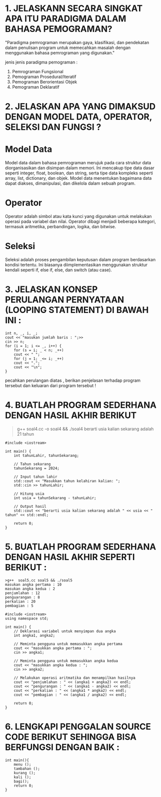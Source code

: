 # 1.   JELASKANN SECARA SINGKAT APA ITU PARADIGMA DALAM BAHASA PEMOGRAMAN?
"Paradigma pemrograman merupakan gaya, klasifikasi, dan pendekatan dalam penulisan program untuk memecahkan masalah dengan menggunakan bahasa pemrograman yang digunakan."

jenis jenis paradigma pemograman :

1. Pemrograman Fungsional
2. Pemograman Prosedural/Iteratif
3. Pemograman Berorientasi Objek
4. Pemograman Deklaratif


# 2. JELASKAN APA YANG DIMAKSUD DENGAN MODEL DATA, OPERATOR, SELEKSI DAN FUNGSI ?
# Model Data
Model data dalam bahasa pemrograman merujuk pada cara struktur data diorganisasikan dan disimpan dalam memori. Ini mencakup tipe data dasar seperti integer, float, boolean, dan string, serta tipe data kompleks seperti array, list, dictionary, dan objek. Model data menentukan bagaimana data dapat diakses, dimanipulasi, dan dikelola dalam sebuah program.
# Operator
Operator adalah simbol atau kata kunci yang digunakan untuk melakukan operasi pada variabel dan nilai. Operator dibagi menjadi beberapa kategori, termasuk aritmetika, perbandingan, logika, dan bitwise.
# Seleksi
Seleksi adalah proses pengambilan keputusan dalam program berdasarkan kondisi tertentu. Ini biasanya diimplementasikan menggunakan struktur kendali seperti if, else if, else, dan switch (atau case).
# 3. JELASKAN KONSEP PERULANGAN PERNYATAAN (LOOPING STATEMENT) DI BAWAH INI :
``` 
int n, _, i, _;
cout << "masukan jumlah baris : ";>>
cin >> n;
for (i = 1; i <= _, i++) {
    for (s = i; _ < n; _++)
    cout << " ";
    for (j = 1; _<= i; _++)
    cout << ".";
    cout << "\n";
}
```

pecahkan perulangan diatas , berikan penjelasan terhadap program tersebut dan keluaran dari program tersebut !

# 4. BUATLAH PROGRAM SEDERHANA DENGAN HASIL AKHIR BERIKUT
>g++ soal4.cc -o soal4 && ./soal4
berarti usia kalian sekarang adalah 21 tahun
```
#include <iostream>

int main() {
    int tahunLahir, tahunSekarang;
    
    // Tahun sekarang
    tahunSekarang = 2024;
    
    // Input tahun lahir
    std::cout << "Masukkan tahun kelahiran kalian: ";
    std::cin >> tahunLahir;
    
    // Hitung usia
    int usia = tahunSekarang - tahunLahir;
    
    // Output hasil
    std::cout << "berarti usia kalian sekarang adalah " << usia << " tahun" << std::endl;
    
    return 0;
}
```
# 5. BUATLAH PROGRAM SEDERHANA DENGAN HASIL AKHIR SEPERTI BERIKUT :
```
>g++  soal5.cc soal5 && ./soal5
masukan angka pertama : 10
masukan angka kedua : 2
penjumlahan : 12
penguarangan : 8
perkalian : 20
pembagian : 5
```

```
#include <iostream>
using namespace std;

int main() {
    // Deklarasi variabel untuk menyimpan dua angka
    int angka1, angka2;

    // Meminta pengguna untuk memasukkan angka pertama
    cout << "masukkan angka pertama : ";
    cin >> angka1;

    // Meminta pengguna untuk memasukkan angka kedua
    cout << "masukkan angka kedua : ";
    cin >> angka2;

    // Melakukan operasi aritmatika dan menampilkan hasilnya
    cout << "penjumlahan : " << (angka1 + angka2) << endl;
    cout << "pengurangan : " << (angka1 - angka2) << endl;
    cout << "perkalian : " << (angka1 * angka2) << endl;
    cout << "pembagian : " << (angka1 / angka2) << endl;

    return 0;
}
```

# 6. LENGKAPI PENGGALAN SOURCE CODE BERIKUT SEHINGGA BISA BERFUNGSI DENGAN BAIK :
```
int main(){
    menu ();
    tambahan ();
    kurang ();
    kali ();
    bagi();
    return 0;
}
```